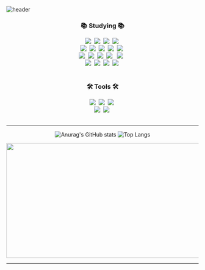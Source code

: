 ![header](https://capsule-render.vercel.app/api?type=waving&color=gradient&height=120&animation=fadeIn&section=footer&text=Yuri's+github&fontAlign=70)

<h3 align="center">📚 Studying 📚</h3>
<div align="center">
  <img src="https://img.shields.io/badge/java-007396?style=for-the-badge&logo=OpenJDK&logoColor=white">&nbsp
  <img src="https://img.shields.io/badge/Spring-6DB33F?style=for-the-badge&logo=Spring&logoColor=white">&nbsp
  <img src="https://img.shields.io/badge/springboot-6DB33F?style=for-the-badge&logo=springboot&logoColor=white">&nbsp
  <img src="https://img.shields.io/badge/MySQL-4479A1?style=for-the-badge&logo=MySQL&logoColor=white">&nbsp
</div>

<div align="center">
  <img src="https://img.shields.io/badge/react-20232a.svg?style=for-the-badge&logo=react&logoColor=61DAFB" />&nbsp
  <img src="https://img.shields.io/badge/javascript-F7DF1E.svg?style=for-the-badge&logo=javascript&logoColor=20232a" />&nbsp
  <img src="https://img.shields.io/badge/jquery-0769AD?style=for-the-badge&logo=jquery&logoColor=white">&nbsp
  <img src="https://img.shields.io/badge/html5-E34F26.svg?style=for-the-badge&logo=html5&logoColor=white" />&nbsp
  <img src="https://img.shields.io/badge/Node.js-339933?style=flat-square&logo=Node.js&logoColor=white"/>&nbsp
</div>

<div align="center">
  <img src="https://img.shields.io/badge/styled--components-DB7093?style=for-the-badge&logo=styled-components&logoColor=ffd35b" />&nbsp
  <img src="https://img.shields.io/badge/css3-1572B6.svg?style=for-the-badge&logo=css3&logoColor=white" />&nbsp
  <img src="https://img.shields.io/badge/python-3670A0?style=for-the-badge&logo=python&logoColor=ffdd54" />&nbsp
  <img src="https://img.shields.io/badge/oracle-F80000?style=for-the-badge&logo=oracle&logoColor=white"> &nbsp
  <img src="https://img.shields.io/badge/mariaDB-003545?style=for-the-badge&logo=mariaDB&logoColor=white"> &nbsp
</div>


<div align="center">
  <img src="https://img.shields.io/badge/typescript-007ACC.svg?style=for-the-badge&logo=typescript&logoColor=white" />&nbsp
  <img src="https://img.shields.io/badge/React%20Query-FF4154?style=for-the-badge&logo=react%20query&logoColor=white" />&nbsp
  <img src="https://img.shields.io/badge/bootstrap-7952B3?style=for-the-badge&logo=bootstrap&logoColor=white">&nbsp
  <img src="https://img.shields.io/badge/JSON-000000?style=flat-square&logo=json&logoColor=white"/>&nbsp
</div>

<br>

<h3 align="center">🛠 Tools 🛠</h3>
<div align="center">
  <img src="https://img.shields.io/badge/git-F05033.svg?style=for-the-badge&logo=git&logoColor=white" />&nbsp
  <img src="https://img.shields.io/badge/github-181717.svg?style=for-the-badge&logo=github&logoColor=white" />&nbsp
  <img src="https://img.shields.io/badge/Notion-F3F3F3.svg?style=for-the-badge&logo=notion&logoColor=black" />&nbsp
</div>



<div align="center">
  <img src="https://img.shields.io/badge/VSCode-2C2C32.svg?style=for-the-badge&logo=visual-studio-code&logoColor=22ABF3" />&nbsp
  <img src="https://img.shields.io/badge/figma-F24E1E.svg?style=for-the-badge&logo=figma&logoColor=white" />&nbsp
</div>

<br>



<hr>

<div align="center">
 
 ![Anurag's GitHub stats](https://github-readme-stats.vercel.app/api?username=kimyurie&theme=radical&show_icons=true)
 ![Top Langs](https://github-readme-stats.vercel.app/api/top-langs/?username=kimyurie&layout=compact&theme=radical)

</div>

<div align="center">
<a href="https://github.com/devxb/gitanimals">
<img
  src="https://render.gitanimals.org/farms/kimyurie"
  width="600"
  height="300"
/>
</a>
</div>


<hr>


<!--
**kimyurie/kimyurie** is a ✨ _special_ ✨ repository because its `README.md` (this file) appears on your GitHub profile.

Here are some ideas to get you started:

- 🔭 I’m currently working on ...
- 🌱 I’m currently learning ...
- 👯 I’m looking to collaborate on ...
- 🤔 I’m looking for help with ...
- 💬 Ask me about ...
- 📫 How to reach me: ...
- 😄 Pronouns: ...
- ⚡ Fun fact: ...
-->
